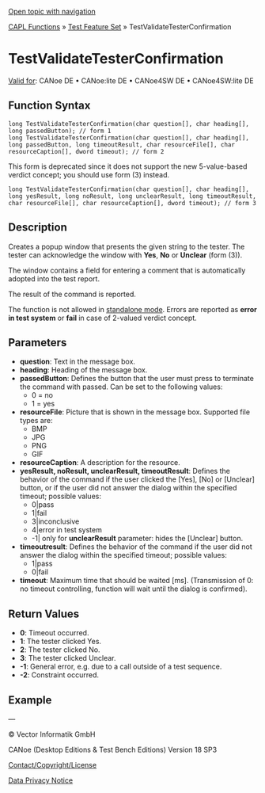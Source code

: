 [Open topic with navigation](../../../../../CANoeDEFamily.htm#Topics/CAPLFunctions/Test/Functions/CAPLfunctionTestValidateTesterConfirmation.md)

[CAPL Functions](../../CAPLfunctions.md) » [Test Feature Set](../CAPLfunctionsTFSOverview.md) » TestValidateTesterConfirmation

# TestValidateTesterConfirmation

[Valid for](../../../Shared/FeatureAvailability.md): CANoe DE • CANoe:lite DE • CANoe4SW DE • CANoe4SW:lite DE

## Function Syntax

```plaintext
long TestValidateTesterConfirmation(char question[], char heading[], long passedButton); // form 1
long TestValidateTesterConfirmation(char question[], char heading[], long passedButton, long timeoutResult, char resourceFile[], char resourceCaption[], dword timeout); // form 2
```

This form is deprecated since it does not support the new 5-value-based verdict concept; you should use form (3) instead.

```plaintext
long TestValidateTesterConfirmation(char question[], char heading[], long yesResult, long noResult, long unclearResult, long timeoutResult, char resourceFile[], char resourceCaption[], dword timeout); // form 3
```

## Description

Creates a popup window that presents the given string to the tester. The tester can acknowledge the window with **Yes**, **No** or **Unclear** (form (3)).

The window contains a field for entering a comment that is automatically adopted into the test report.

The result of the command is reported.

The function is not allowed in [standalone mode](../../../CANoeCANalyzer/RTSetup/StandaloneMode/StandaloneModeConcept.md). Errors are reported as **error in test system** or **fail** in case of 2-valued verdict concept.

## Parameters

- **question**: Text in the message box.
- **heading**: Heading of the message box.
- **passedButton**: Defines the button that the user must press to terminate the command with passed. Can be set to the following values:
  - 0 = no
  - 1 = yes
- **resourceFile**: Picture that is shown in the message box. Supported file types are:
  - BMP
  - JPG
  - PNG
  - GIF
- **resourceCaption**: A description for the resource.
- **yesResult, noResult, unclearResult, timeoutResult**: Defines the behavior of the command if the user clicked the [Yes], [No] or [Unclear] button, or if the user did not answer the dialog within the specified timeout; possible values:
  - 0|pass
  - 1|fail
  - 3|inconclusive
  - 4|error in test system
  - -1| only for **unclearResult** parameter: hides the [Unclear] button.
- **timeoutresult**: Defines the behavior of the command if the user did not answer the dialog within the specified timeout; possible values:
  - 1|pass
  - 0|fail
- **timeout**: Maximum time that should be waited [ms]. (Transmission of 0: no timeout controlling, function will wait until the dialog is confirmed).

## Return Values

- **0**: Timeout occurred.
- **1**: The tester clicked Yes.
- **2**: The tester clicked No.
- **3**: The tester clicked Unclear.
- **-1**: General error, e.g. due to a call outside of a test sequence.
- **-2**: Constraint occurred.

## Example

—

© Vector Informatik GmbH

CANoe (Desktop Editions & Test Bench Editions) Version 18 SP3

[Contact/Copyright/License](../../../Shared/ContactCopyrightLicense.md)

[Data Privacy Notice](https://www.vector.com/int/en/company/get-info/privacy-policy/)